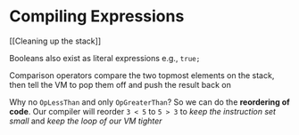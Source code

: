 # Compiling Expressions

[[Cleaning up the stack]]

Booleans also exist as literal expressions e.g., `true;`

Comparison operators compare the two topmost elements on the stack, then tell the VM to pop them off and push the result back on

Why no `OpLessThan` and only `OpGreaterThan`? So we can do the **reordering of code**. Our compiler will reorder `3 < 5` to `5 > 3` to _keep the instruction set small_ and _keep the loop of our VM tighter_
